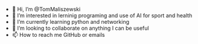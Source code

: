 - 👋 Hi, I’m @TomMaliszewski
- 👀 I’m interested in lerninig programing and use of AI for sport and health 
- 🌱 I’m currently learning python and networking 
- 💞️ I’m looking to collaborate on anything I can be useful 
- 📫 How to reach me GitHub or emails 

<!---
TomMaliszewski/TomMaliszewski is a ✨ special ✨ repository because its `README.md` (this file) appears on your GitHub profile.
You can click the Preview link to take a look at your changes.
--->
